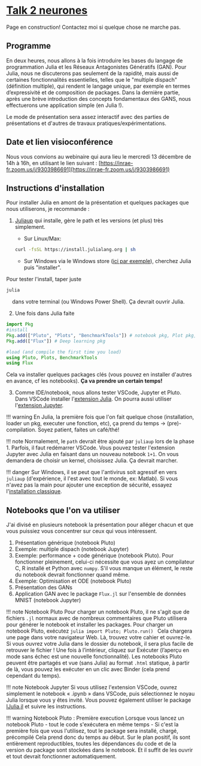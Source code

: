 # [Talk 2 neurones](https://reseau2neurones.mathnum.inrae.fr/node/10)

Page en construction! Contactez moi si quelque chose ne marche pas.

## Programme

En deux heures, nous allons à la fois introduire les bases du langage de programmation Julia et les Réseaux Antagonistes Génératifs (GAN). Pour Julia, nous ne discuterons pas seulement de la rapidité, mais aussi de certaines fonctionnalités essentielles, telles que le "multiple dispach" (définition multiple), qui rendent le langage unique, par exemple en termes d’expressivité et de composition de packages.
Dans la dernière partie, après une brève introduction des concepts fondamentaux des GANS, nous effectuerons une application simple (en Julia !).

Le mode de présentation sera assez interactif avec des parties de présentations et d'autres de travaux pratiques/expérimentations.

## Date et lien visioconférence

Nous vous convions au webinaire qui aura lieu le mercredi 13 décembre de 14h à 16h, en utilisant le lien suivant : [https://inrae-fr.zoom.us/j/9303986691](https://inrae-fr.zoom.us/j/9303986691)

## Instructions d'installation

Pour installer Julia en amont de la présentation et quelques packages que nous utiliserons, je recommande :

1. [Juliaup](https://github.com/JuliaLang/juliaup) qui installe, gère le path et les versions (et plus) très simplement.
    - Sur Linux/Max:

    ```bash
    curl -fsSL https://install.julialang.org | sh
    ```

    - Sur Windows via le Windows store ([ici par exemple](https://apps.microsoft.com/detail/julia/9NJNWW8PVKMN?hl=fr-fr&gl=FR&rtc=1)), cherchez Julia puis "installer".

Pour tester l'install, taper juste

```bash
julia
```

    dans votre terminal (ou Windows Power Shell). Ça devrait ouvrir Julia.

2. Une fois dans Julia faite

```julia
import Pkg
#install
Pkg.add(["Pluto", "Plots", "BenchmarkTools"]) # notebook pkg, Plot pkg, timing pkg
Pkg.add(["Flux"]) # Deep learning pkg

#load (and compile the first time you load)
using Pluto, Plots, BenchmarkTools
using Flux
```

Cela va installer quelques packages clés (vous pouvez en installer d'autres en avance, cf les notebooks). **Ça va prendre un certain temps!**

3. Comme IDE/notebook, nous allons tester VSCode, Jupyter et Pluto.
Dans VSCode installer l'[extension Julia](https://marketplace.visualstudio.com/items?itemName=julialang.language-julia). On pourra aussi utiliser l'[extension Jupyter](https://marketplace.visualstudio.com/items?itemName=ms-toolsai.jupyter).

!!! warning
    En Julia, la première fois que l'on fait quelque chose (installation, loader un pkg, executer une fonction, etc), ça prend du temps -> (pre)-compilation. Soyez patient, faites un café/thé!

!!! note
    Normalement, le `path` devrait être ajouté par `juliaup` lors de la phase 1. Parfois, il faut redémarrer VSCode. Vous pouvez tester l'extension Jupyter avec Julia en faisant dans un nouveau notebook `1+1`. On vous demandera de choisir un kernel, choisissez Julia. Ça devrait marcher.

!!! danger
    Sur Windows, il se peut que l'antivirus soit agressif en vers `juliaup` (d'expérience, il l'est avec tout le monde, ex: Matlab). Si vous n'avez pas la main pour ajouter une exception de sécurité, essayez l'[installation classique](https://julialang.org/downloads/).

## Notebooks que l'on va utiliser

J'ai divisé en plusieurs notebook la présentation pour alléger chacun et que vous puissiez vous concentrer sur ceux qui vous intéressent.

1. Présentation générique (notebook Pluto)
2. Exemple: multiple dispach (notebook Jupyter)
3. Exemple: performance + code générique (notebook Pluto). Pour fonctionner pleinement, celui-ci nécessite que vous ayez un compilateur C, R installé et Python avec `numpy`.
S'il vous manque un élément, le reste du notebook devrait fonctionner quand même.
4. Exemple: Optimisation et ODE (notebook Pluto)
5. Présentation des GANs
6. Application GAN avec le package `Flux.jl` sur l'ensemble de données MNIST (notebook Jupyter)

!!! note Notebook Pluto
    Pour charger un notebook Pluto, il ne s'agit que de fichiers `.jl` normaux avec de nombreux commentaires que Pluto utilisera pour générer le notebook et installer les packages.
    Pour charger un notebook Pluto, exécutez
    ```julia
    import Pluto; Pluto.run()
    ```
    Cela chargera une page dans votre navigateur Web. Là, trouvez votre cahier et ouvrez-le.
    Si vous ouvrez votre Julia dans le dossier du notebook, il sera plus facile de retrouver le fichier !
    Une fois à l’intérieur, cliquez sur Exécuter (l’aperçu en mode sans échec est une nouvelle fonctionnalité).
    Les notebooks Pluto peuvent être partagés et vue (sans Julia) au format `.html` statique, à partir de là, vous pouvez les exécuter en un clic avec Binder (cela prend cependant du temps).

!!! note Notebook Jupyter
    Si vous utilisez l'extension VSCode, ouvrez simplement le notebook « .ipynb » dans VSCode, puis sélectionnez le noyau Julia lorsque vous y êtes invité.
    Vous pouvez également utiliser le package [IJulia.jl](https://julialang.github.io/IJulia.jl/stable/manual/installation/) et suivre les instructions.

!!! warning Notebook Pluto : Première execution
    Lorsque vous lancez un notebook Pluto
        - tout le code s'exécutera en même temps
        - Si c'est la première fois que vous l'utilisez, tout le package sera installé, chargé, précompilé
    Cela prend donc du temps au début.
    Sur le plan positif, ils sont entièrement reproductibles, toutes les dépendances du code et de la version du package sont stockées dans le notebook. Et il suffit de les ouvrir et tout devrait fonctionner automatiquement.

